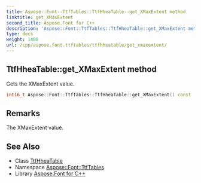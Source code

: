 ```yaml
---
title: Aspose::Font::TtfTables::TtfHheaTable::get_XMaxExtent method
linktitle: get_XMaxExtent
second_title: Aspose.Font for C++
description: 'Aspose::Font::TtfTables::TtfHheaTable::get_XMaxExtent method. Gets the XMaxExtent value in C++.'
type: docs
weight: 1400
url: /cpp/aspose.font.ttftables/ttfhheatable/get_xmaxextent/
---
```

## TtfHheaTable::get_XMaxExtent method


Gets the XMaxExtent value.

```cpp
int16_t Aspose::Font::TtfTables::TtfHheaTable::get_XMaxExtent() const
```

## Remarks


The XMaxExtent value.
## See Also

* Class [TtfHheaTable](../)
* Namespace [Aspose::Font::TtfTables](../../)
* Library [Aspose.Font for C++](../../../)
